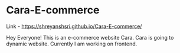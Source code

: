 # Cara-E-commerce

Link - https://shreyanshsri.github.io/Cara-E-commerce/ 

Hey Everyone! This is an e-commerce website Cara. Cara is going to dynamic website. Currently I am working on frontend. 

